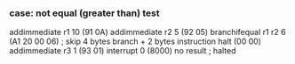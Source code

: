 ### case: not equal (greater than) test
addimmediate r1 10 (91 0A)
addimmediate r2 5 (92 05)
branchifequal r1 r2 6 (A1 20 00 06) ; skip 4 bytes branch + 2 bytes instruction
halt (00 00) 
addimmediate r3 1 (93 01)
interrupt 0 (8000)
no result ; halted
